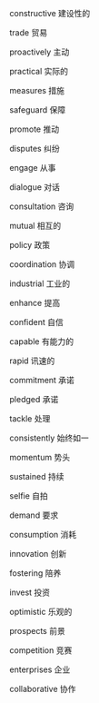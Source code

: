 constructive 建设性的

trade 贸易

proactively 主动

practical 实际的

measures 措施

safeguard 保障

promote 推动

disputes 纠纷

engage 从事

dialogue 对话

consultation 咨询

mutual 相互的

policy 政策

coordination 协调

industrial 工业的

enhance 提高

confident 自信

capable 有能力的

rapid 讯速的

commitment 承诺

pledged 承诺

tackle 处理

consistently 始终如一

momentum 势头

sustained 持续

selfie 自拍

demand 要求

consumption 消耗

innovation 创新

fostering 陪养

invest 投资

optimistic 乐观的

prospects 前景

competition 竞赛

enterprises 企业

collaborative 协作